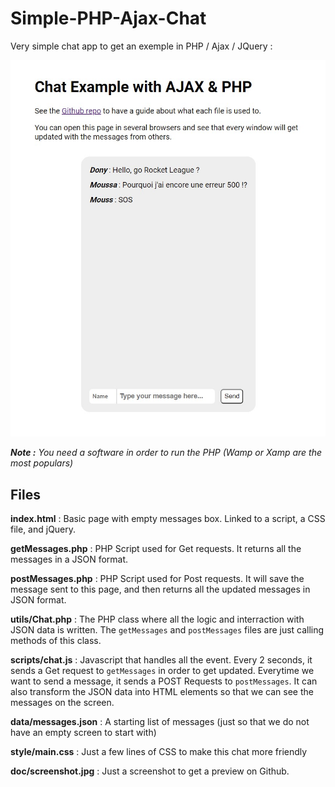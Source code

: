 # Simple-PHP-Ajax-Chat

Very simple chat app to get an exemple in PHP / Ajax / JQuery :

![app screenshot](doc/screenshot.jpg)

_**Note :** You need a software in order to run the PHP (Wamp or Xamp are the most populars)_

## Files

**index.html** : Basic page with empty messages box. Linked to a script, a CSS file, and jQuery.

**getMessages.php** : PHP Script used for Get requests. It returns all the messages in a JSON format.

**postMessages.php** : PHP Script used for Post requests. It will save the message sent to this page, and then returns all the updated messages in JSON format.

**utils/Chat.php** : The PHP class where all the logic and interraction with JSON data is written. The `getMessages` and `postMessages` files are just calling methods of this class.

**scripts/chat.js** : Javascript that handles all the event. Every 2 seconds, it sends a Get request to `getMessages` in order to get updated. Everytime we want to send a message, it sends a POST Requests to `postMessages`. It can also transform the JSON data into HTML elements so that we can see the messages on the screen.

**data/messages.json** : A starting list of messages (just so that we do not have an empty screen to start with)

**style/main.css** : Just a few lines of CSS to make this chat more friendly

**doc/screenshot.jpg** : Just a screenshot to get a preview on Github.
